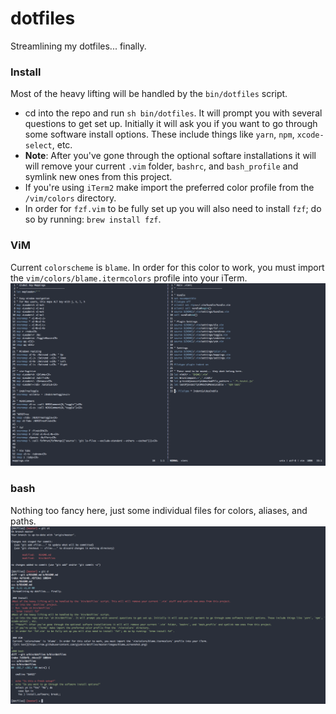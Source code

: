 # dotfiles

Streamlining my dotfiles... finally.

### Install
Most of the heavy lifting will be handled by the `bin/dotfiles` script.
- cd into the repo and run `sh bin/dotfiles`. It will prompt you with several questions to get set up. Initially it will ask you if you want to go through some software install options. These include things like `yarn`, `npm`, `xcode-select`, etc.
- **Note**: After you've gone through the optional softare installations it will will remove your current `.vim` folder, `bashrc`, and `bash_profile` and symlink new ones from this project.
- If you're using `iTerm2` make import the preferred color profile from the `/vim/colors` directory.
- In order for `fzf.vim` to be fully set up you will also need to install `fzf`; do so by running: `brew install fzf`.

### ViM
Current `colorscheme` is `blame`. In order for this color to work, you must import the `vim/colors/blame.itermcolors` profile into your iTerm.
![alt text](https://raw.githubusercontent.com/gjunkie/dotfiles/master/images/vim_theme.png)

### bash
Nothing too fancy here, just some individual files for colors, aliases, and paths.
![alt text](https://raw.githubusercontent.com/gjunkie/dotfiles/master/images/bash.png)
